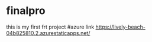 # finalpro
this is my first frt project
#azure link https://lively-beach-04b825810.2.azurestaticapps.net/
